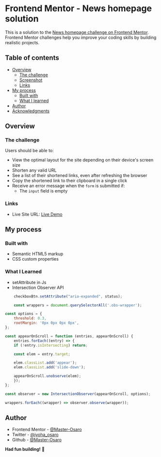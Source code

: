 # Frontend Mentor - News homepage solution

This is a solution to the [News homepage challenge on Frontend Mentor](https://www.frontendmentor.io/challenges/news-homepage-H6SWTa1MFl). Frontend Mentor challenges help you improve your coding skills by building realistic projects. 

## Table of contents

- [Overview](#overview)
  - [The challenge](#the-challenge)
  - [Screenshot](#screenshot)
  - [Links](#links)
- [My process](#my-process)
  - [Built with](#built-with)
  - [What I learned](#what-i-learned)
- [Author](#author)
- [Acknowledgments](#acknowledgments)

## Overview

### The challenge

Users should be able to:

- View the optimal layout for the site depending on their device's screen size
- Shorten any valid URL
- See a list of their shortened links, even after refreshing the browser
- Copy the shortened link to their clipboard in a single click
- Receive an error message when the `form` is submitted if:
  - The `input` field is empty



### Links

- Live Site URL: [Live Demo](https://news-homepage-o)

## My process

### Built with

- Semantic HTML5 markup
- CSS custom properties


### What I Learned
- setAttribute in Js
- Intersection Observer API

```js
    checkboxBtn.setAttribute("aria-expanded", status);

    const wrappers = document.querySelectorAll('.obs-wrapper');

const options = {
    threshold: 0.3,
    rootMargin: '0px 0px 0px 0px',
};

const appearOnScroll = function (entries, appearOnScroll) {
    entries.forEach((entry) => {
    if (!entry.isIntersecting) return;

    const elem = entry.target;

    elem.classList.add('appear');
    elem.classList.add('slide-down');

    appearOnScroll.unobserve(elem);
    });
};

const observer = new IntersectionObserver(appearOnScroll, options);

wrappers.forEach((wrapper) => observer.observe(wrapper));
```




## Author
- Frontend Mentor - [@Master-Osaro](https://www.frontendmentor.io/profile/Master-Osaro)
- Twitter - [@iyoha_osaro](https://twitter.com/iyoha_osaro)
- Github - [@Master-Osaro](https://github.com/Master-Osaro/)

**Had fun building!** 🚀